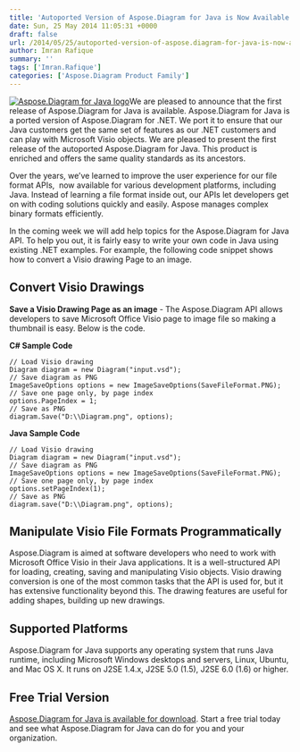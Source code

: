 ```yaml
---
title: 'Autoported Version of Aspose.Diagram for Java is Now Available!'
date: Sun, 25 May 2014 11:05:31 +0000
draft: false
url: /2014/05/25/autoported-version-of-aspose.diagram-for-java-is-now-available/
author: Imran Rafique
summary: ''
tags: ['Imran.Rafique']
categories: ['Aspose.Diagram Product Family']
---
```


[![Aspose.Diagram for Java logo][1]](https://blog.aspose.com/wp-content/uploads/sites/2/2014/02/aspose_diagram-for-java.png)We are pleased to announce that the first release of Aspose.Diagram for Java is available. Aspose.Diagram for Java is a ported version of Aspose.Diagram for .NET. We port it to ensure that our Java customers get the same set of features as our .NET customers and can play with Microsoft Visio objects. We are pleased to present the first release of the autoported Aspose.Diagram for Java. This product is enriched and offers the same quality standards as its ancestors.

Over the years, we’ve learned to improve the user experience for our file format APIs,  now available for various development platforms, including Java. Instead of learning a file format inside out, our APIs let developers get on with coding solutions quickly and easily. Aspose manages complex binary formats efficiently.

In the coming week we will add help topics for the Aspose.Diagram for Java API. To help you out, it is fairly easy to write your own code in Java using existing .NET examples. For example, the following code snippet shows how to convert a Visio drawing Page to an image.

## Convert Visio Drawings

**Save a Visio Drawing Page as an image** \- The Aspose.Diagram API allows developers to save Microsoft Office Visio page to image file so making a thumbnail is easy. Below is the code.

**C# Sample Code**

```
// Load Visio drawing
Diagram diagram = new Diagram("input.vsd");
// Save diagram as PNG
ImageSaveOptions options = new ImageSaveOptions(SaveFileFormat.PNG);
// Save one page only, by page index
options.PageIndex = 1;
// Save as PNG
diagram.Save("D:\\Diagram.png", options); 
```

**Java Sample Code**

```
// Load Visio drawing
Diagram diagram = new Diagram("input.vsd");
// Save diagram as PNG
ImageSaveOptions options = new ImageSaveOptions(SaveFileFormat.PNG);
// Save one page only, by page index
options.setPageIndex(1);
// Save as PNG
diagram.save("D:\\Diagram.png", options); 
```

## Manipulate Visio File Formats Programmatically

Aspose.Diagram is aimed at software developers who need to work with Microsoft Office Visio in their Java applications. It is a well-structured API for loading, creating, saving and manipulating Visio objects. Visio drawing conversion is one of the most common tasks that the API is used for, but it has extensive functionality beyond this. The drawing features are useful for adding shapes, building up new drawings.

## Supported Platforms

Aspose.Diagram for Java supports any operating system that runs Java runtime, including Microsoft Windows desktops and servers, Linux, Ubuntu, and Mac OS X. It runs on J2SE 1.4.x, J2SE 5.0 (1.5), J2SE 6.0 (1.6) or higher.

## Free Trial Version

[Aspose.Diagram for Java is available for download][2]. Start a free trial today and see what Aspose.Diagram for Java can do for you and your organization.




[1]: https://blog.aspose.com/wp-content/uploads/sites/2/2014/02/aspose_diagram-for-java-e1401178596961.png "Aspose.Diagram for Java logo"
[2]: http://www.aspose.com/community/files/72/java-components/diagram-java/default.aspx "Aspose.Diagram for Java"




